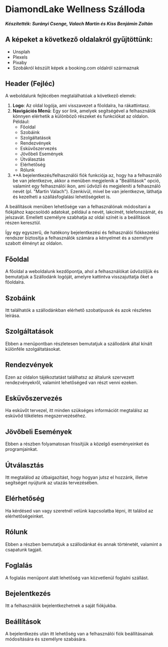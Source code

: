# DiamondLake Wellness Szálloda
##### Készítették: Surányi Csenge, Valach Martin és Kiss Benjámin Zoltán

## A képeket a következő oldalakról gyűjtöttünk: 
- Unsplah
- Plexels
- Pixaby
- Szobákról készült képek a booking.com oldalról származnak

## Header (Fejléc)

A weboldalunk fejlécében megtalálhatóak a következő elemek:

1. **Logo**: Az oldal logója, ami visszavezet a főoldalra, ha rákattintasz.
2. **Navigációs Menü**: Egy sor link, amelyek segítségével a felhasználók könnyen elérhetik a különböző részeket és funkciókat az oldalon. Például:
   - Főoldal
   - Szobáink
   - Szolgáltatások
   - Rendezvények
   - Esküvőszervezés
   - Jövőbeli Események
   - Útválasztás
   - Elérhetőség
   - Rólunk
3. **A bejelentkezés/felhasználói fiók funkciója az, hogy ha a felhasználó be van jelentkezve, akkor a menüben megjelenik a "Beállítások" opció, valamint egy felhasználói ikon, ami üdvözli és megjeleníti a felhasználó nevét (pl. "Martin Valach"). Ezenkívül, mivel be van jelentkezve, láthatja és kezelheti a szállásfoglalási lehetőségeket is.

A beállítások menüben lehetősége van a felhasználónak módosítani a fiókjához kapcsolódó adatokat, például a nevét, lakcímét, telefonszámát, és jelszavát. Emellett személyre szabhatja az oldal színét is a beállítások részen keresztül.

Így egy egyszerű, de hatékony bejelentkezési és felhasználói fiókkezelési rendszer biztosítja a felhasználók számára a kényelmet és a személyre szabott élményt az oldalon.

## Főoldal

A főoldal a weboldalunk kezdőpontja, ahol a felhasználókat üdvözöljük és bemutatjuk a Szállodánk logóját, amelyre kattintva visszajuttatja őket a főoldalra.

## Szobáink

Itt találhatók a szállodánkban elérhető szobatípusok és azok részletes leírása.

## Szolgáltatások

Ebben a menüpontban részletesen bemutatjuk a szállodánk által kínált különféle szolgáltatásokat.

## Rendezvények

Ezen az oldalon tájékoztatást találhatsz az általunk szervezett rendezvényekről, valamint lehetőséged van részt venni ezeken.

## Esküvőszervezés

Ha esküvőt tervezel, itt minden szükséges információt megtalálsz az esküvőd tökéletes megszervezéséhez.

## Jövőbeli Események

Ebben a részben folyamatosan frissítjük a közelgő eseményeinket és programjainkat.

## Útválasztás

Itt megtalálod az útbaigazítást, hogy hogyan jutsz el hozzánk, illetve segítséget nyújtunk az utazás tervezésében.

## Elérhetőség

Ha kérdésed van vagy szeretnél velünk kapcsolatba lépni, itt találod az elérhetőségeinket.

## Rólunk

Ebben a részben bemutatjuk a szállodánkat és annak történetét, valamint a csapatunk tagjait.

## Foglalás

A foglalás menüpont alatt lehetőség van közvetlenül foglalni szállást.

## Bejelentkezés

Itt a felhasználók bejelentkezhetnek a saját fiókjukba.

## Beállítások

A bejelentkezés után itt lehetőség van a felhasználói fiók beállításainak módosítására és személyre szabására.
                                                
